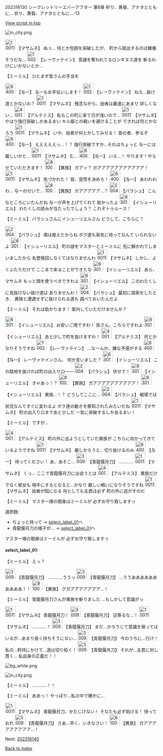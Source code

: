 202316130 シークレットリーエバーアフター 第6章 祈り、黄昏、アナタとともに…  祈り、黄昏、アナタとともに…-13

[View script in lisp](../scripts/202316130.txt)

![in_city.png](../images/backgrounds/in_city.png)

<img src="../images/units/100111.png" alt="100111.png" height="34"/>
【マサムネ】
ぬぅ…
何とか包囲を突破したが、
町から脱出するのは難儀そうだな…

<img src="../images/units/100221.png" alt="100221.png" height="34"/>
【レーヴァテイン】
意識を奪われてるロンギヌス達を
斬るわけにいかないとか…

【ミーミル】
ひとまず皆さんの手当を

<img src="../images/units/6400511.png" alt="6400511.png" height="34"/>
【与一】
与一もお手伝いします！

<img src="../images/units/100221.png" alt="100221.png" height="34"/>
【レーヴァテイン】
ねえ…抜け道とかないの？

<img src="../images/units/100111.png" alt="100111.png" height="34"/>
【マサムネ】
残念ながら、拙者は裏道にあまり
詳しくない…

<img src="../images/units/400131.png" alt="400131.png" height="34"/>
【アルテミス】
私もこの町に来て日が浅いので…

<img src="../images/units/100111.png" alt="100111.png" height="34"/>
【マサムネ】
やはり強行突破しかあるまい
キル姫との戦いを避けることが
できれば何とかなろう

<img src="../images/units/100111.png" alt="100111.png" height="34"/>
【マサムネ】
いや、拙者が何とかしてみせる！
皆の者、参るぞ

<img src="../images/units/6400511.png" alt="6400511.png" height="34"/>
【与一】
えええええっ…！？
強行突破ですか…それはちょっと
与一には厳しいかと…

<img src="../images/units/100111.png" alt="100111.png" height="34"/>
【マサムネ】
む…

<img src="../images/units/6400511.png" alt="6400511.png" height="34"/>
【与一】
いえ…！
やります！やらせていただきます！

<img src="../images/units/810004.png" alt="810004.png" height="34"/>
【異族】
ガアッ？
ガアアアアアアアアアアア！

<img src="../images/units/100111.png" alt="100111.png" height="34"/>
【マサムネ】
気づかれた！
皆、覚悟を決めろ！

<img src="../images/units/6400511.png" alt="6400511.png" height="34"/>
【与一】
あわわわわ…
与一のせいで…

<img src="../images/units/810004.png" alt="810004.png" height="34"/>
【異族】
ガアアアアア…？

<img src="../images/units/200411.png" alt="200411.png" height="34"/>
【パラシュ】
こんなところにいたんだね
与一が声を上げてくれて
助かったよ

<img src="../images/units/6301411.png" alt="6301411.png" height="34"/>
【イシューリエル】
わたくしの読みが当たったでしょう？
これぞトゥルース！

【ミーミル】
パラシュさんにイシューリエルさん
どうして、こちらに？

<img src="../images/units/200411.png" alt="200411.png" height="34"/>
【パラシュ】
傷は癒えたからね
ボク達も呑気に待ってなんて
いられないよ

<img src="../images/units/6301411.png" alt="6301411.png" height="34"/>
【イシューリエル】
町の謎をマスターとミーミルに
先に解かれてしまいましたから
名誉挽回しなくてはなりませんわ

<img src="../images/units/100111.png" alt="100111.png" height="34"/>
【マサムネ】
しかし、よくふたりだけで
ここまで来ることができたな

<img src="../images/units/6301411.png" alt="6301411.png" height="34"/>
【イシューリエル】
あら、マサムネ
もっと頭を使うべきですわよ

<img src="../images/units/6301411.png" alt="6301411.png" height="34"/>
【イシューリエル】
このわたくしに見抜けない抜け道は
ありませんわ！

<img src="../images/units/200411.png" alt="200411.png" height="34"/>
【パラシュ】
最初に探索をしたとき、
異族と遭遇せずに抜けられる道も
調べておいたんだよ

【ミーミル】
それは助かります！
案内していただけませんか？

<img src="../images/units/6301411.png" alt="6301411.png" height="34"/>
【イシューリエル】
お安いご用ですわ！
皆さん、こちらですわよ

<img src="../images/units/6301411.png" alt="6301411.png" height="34"/>
【イシューリエル】
あと少しで町を抜けますわ！

<img src="../images/units/400131.png" alt="400131.png" height="34"/>
【アルテミス】
何とかなりそうですね

<img src="../images/units/100221.png" alt="100221.png" height="34"/>
【レーヴァテイン】
…なーんか、嫌な予感がする

<img src="../images/units/6400511.png" alt="6400511.png" height="34"/>
【与一】
レーヴァテインさん、
何か言いました？

<img src="../images/units/6301411.png" alt="6301411.png" height="34"/>
【イシューリエル】
この路地を抜ければ町の出入り口――

<img src="../images/units/200411.png" alt="200411.png" height="34"/>
【パラシュ】
伏せて！

<img src="../images/units/6301411.png" alt="6301411.png" height="34"/>
【イシューリエル】
きゃあっ！？

<img src="../images/units/810004.png" alt="810004.png" height="34"/>
【異族】
ガアアアアアアアアアア！

<img src="../images/units/6301411.png" alt="6301411.png" height="34"/>
【イシューリエル】
異族…！？
どうしてここに…

<img src="../images/units/200411.png" alt="200411.png" height="34"/>
【パラシュ】
戦場では状況なんてすぐに変わるよ
ボク達の動きを察知されたみたいだね

<img src="../images/units/100111.png" alt="100111.png" height="34"/>
【マサムネ】
町の出入り口まであと少しだ
一気に突破するしかあるまい！

【ミーミル】
ですが…

<img src="../images/units/400131.png" alt="400131.png" height="34"/>
【アルテミス】
町の外に出ようとしていた異族が
こちらに向かってきているようですね

<img src="../images/units/100111.png" alt="100111.png" height="34"/>
【マサムネ】
厳しかろうと、切り抜けるのみ

<img src="../images/units/6400511.png" alt="6400511.png" height="34"/>
【与一】
待ってください！
あ、あそこ…

<img src="../images/units/300911.png" alt="300911.png" height="34"/>
【青龍偃月刀】
…………

<img src="../images/units/100111.png" alt="100111.png" height="34"/>
【マサムネ】
くっ…
ここで青龍偃月刀に出会うとは

<img src="../images/units/400131.png" alt="400131.png" height="34"/>
【アルテミス】
異族だけでなく彼女も
相手にするとなると…かなり
厳しい戦いになりそうですね

<img src="../images/units/100111.png" alt="100111.png" height="34"/>
【マサムネ】
拙者が囮になる
何としても主君は必ず
町の外に逃がすのだ

【ミーミル】
マスター様の御身はミーミルが
必ずお守り致しますっ

選択肢:
- ちょっと待って → [select_label_01](#select_label_01)へ
- 青龍偃月刀の様子が… → [select_label_01](#select_label_01)へ

マスター様の御身はミーミルが
必ずお守り致しますっ

#### select_label_01:

【ミーミル】
えっ？

<img src="../images/units/300911.png" alt="300911.png" height="34"/>
【青龍偃月刀】
…………ううっ

<img src="../images/units/300911.png" alt="300911.png" height="34"/>
【青龍偃月刀】
…ううああああああああああ！！

<img src="../images/units/810004.png" alt="810004.png" height="34"/>
【異族】
グガアアアアアアア…！

【ミーミル】
青龍偃月刀さんが異族を斬りました
…もしかして意識がっ

<img src="../images/units/100111.png" alt="100111.png" height="34"/>
【マサムネ】
青龍偃月刀！

<img src="../images/units/300911.png" alt="300911.png" height="34"/>
【青龍偃月刀】
近寄るな…！

<img src="../images/units/100111.png" alt="100111.png" height="34"/>
【マサムネ】
…………！

<img src="../images/units/300911.png" alt="300911.png" height="34"/>
【青龍偃月刀】
まだ…かろうじて意識を保っては
いるが…あまり長く持ちそうにない…

<img src="../images/units/300911.png" alt="300911.png" height="34"/>
【青龍偃月刀】
今のうちに…行け！
私の…矜持にかけて…道は切り拓く！

<img src="../images/units/300911.png" alt="300911.png" height="34"/>
【青龍偃月刀】
それが…主君に対し貫く…
私自身の正義だ！！

![bg_white.png](../images/backgrounds/bg_white.png)

![in_city.png](../images/backgrounds/in_city.png)

【ミーミル】
…………！！

【ミーミル】
ああっ！
やっぱり…私の中で確かに…

<img src="../images/units/100111.png" alt="100111.png" height="34"/>
【マサムネ】
青龍偃月刀、かたじけない！
そなたも必ず助ける！
待っておれ

<img src="../images/units/300911.png" alt="300911.png" height="34"/>
【青龍偃月刀】
さあ…早く、いきなさい！

<img src="../images/units/810004.png" alt="810004.png" height="34"/>
【異族】
ガアアアアアアアアア…！


Next: [202316140](202316140.md)

[Back to index](index.md)
